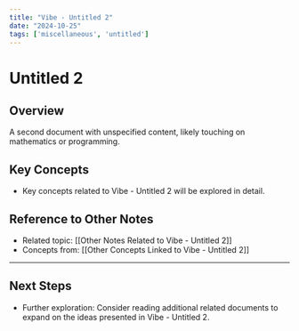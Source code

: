 ```yaml
---
title: "Vibe - Untitled 2"
date: "2024-10-25"
tags: ['miscellaneous', 'untitled']
---
```


# Untitled 2

## Overview

A second document with unspecified content, likely touching on mathematics or programming.

## Key Concepts

- Key concepts related to Vibe - Untitled 2 will be explored in detail.
  
## Reference to Other Notes

- Related topic: [[Other Notes Related to Vibe - Untitled 2]]
- Concepts from: [[Other Concepts Linked to Vibe - Untitled 2]]
---

## Next Steps

- Further exploration: Consider reading additional related documents to expand on the ideas presented in Vibe - Untitled 2.
